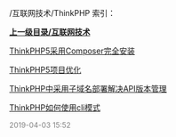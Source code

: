 /互联网技术/ThinkPHP 索引：


**[上一级目录/互联网技术](/互联网技术/index.md)**

[ThinkPHP5采用Composer完全安装](/互联网技术/ThinkPHP/ThinkPHP5采用Composer完全安装.md)

[ThinkPHP5项目优化](/互联网技术/ThinkPHP/ThinkPHP5项目优化.md)

[ThinkPHP中采用子域名部署解决API版本管理](/互联网技术/ThinkPHP/ThinkPHP中采用子域名部署解决API版本管理.md)

[ThinkPHP如何使用cli模式](/互联网技术/ThinkPHP/ThinkPHP如何使用cli模式.md)


<font size=2 color='grey'> 2019-04-03 15:52 </font>